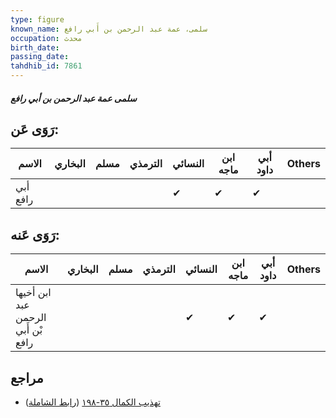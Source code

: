 ```yaml
---
type: figure
known_name: سلمى، عمة عبد الرحمن بن أَبي رافع
occupation: محدث
birth_date:
passing_date:
tahdhib_id: 7861
---
```

##### سلمى عمة عبد الرحمن بن أبي رافع

## رَوَى عَن:
| الاسم    | البخاري | مسلم | الترمذي | النسائي | ابن ماجه | أبي داود | Others |
| -------- | ------- | ---- | ------- | ------- | -------- | -------- | ------ |
| أبي رافع |         |      |         | ✔       | ✔        | ✔        |        |
## رَوَى عَنه:
| الاسم                              | البخاري | مسلم | الترمذي | النسائي | ابن ماجه | أبي داود | Others |
| ---------------------------------- | ------- | ---- | ------- | ------- | -------- | -------- | ------ |
| ابن أخيها عبد الرحمن بْن أَبي رافع |         |      |         | ✔       | ✔        | ✔        |        |
## مراجع
- [تهذيب الكمال ٣٥-١٩٨](obsidian://open?vault=Tahdhib-al-Kamal&file=Figures/٧٨٦١-سلمى%20عمة%20عبد%20الرحمن%20بن%20أبي%20رافع) ([رابط الشاملة](https://shamela.ws/book/3722/18797))
